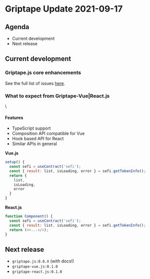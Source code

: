 # Griptape Update 2021-09-17

## Agenda

* Current development
* Next release

## Current development

### Griptape.js core enhancements

See the full list of issues [here](https://github.com/stakeordie/griptape.js/issues).

### What to expect from Griptape-Vue|React.js

\


#### Features

* TypeScript support
* Composition API compatible for Vue
* Hook based API for React
* Similar APIs in general

**Vue.js**

```js
setup() {
  const sefi = useContract('sefi');
  const { result: list, isLoading, error } = sefi.getTokenInfo();
  return {
    list,
    isLoading,
    error
  }
}
```

**React.js**

```js
function Component() {
  const sefi = useContract('sefi');
  const { result: list, isLoading, error } = sefi.getTokenInfo();
  return (<>...</>);
}
```

## Next release

* `griptape.js:0.6.X` (with docs!)
* `griptape-vue.js:0.1.0`
* `griptape-react.js:0.1.0`
